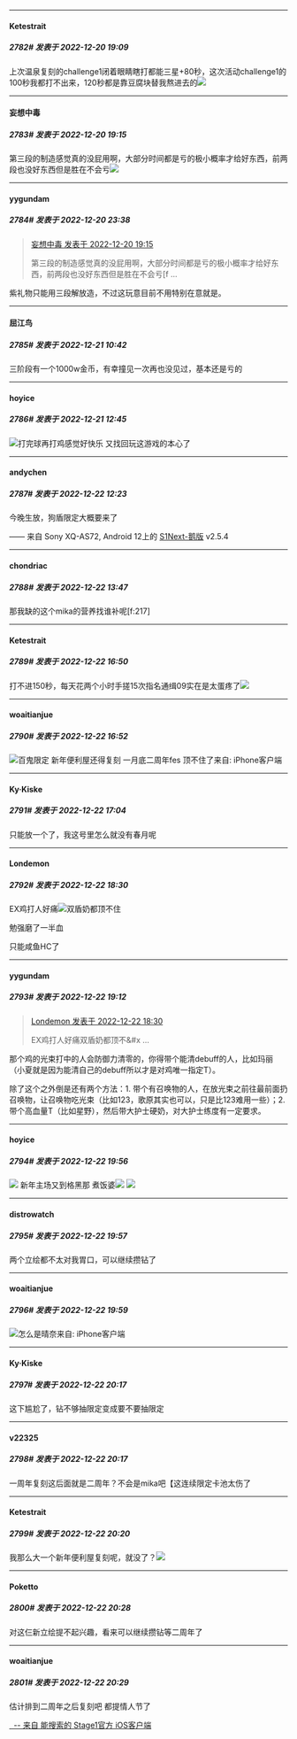 

*****

####  Ketestrait  
##### 2782#       发表于 2022-12-20 19:09

上次温泉复刻的challenge1闭着眼睛瞎打都能三星+80秒，这次活动challenge1的100秒我都打不出来，120秒都是靠豆腐块替我熬进去的<img src="https://static.saraba1st.com/image/smiley/face2017/004.gif" referrerpolicy="no-referrer">



*****

####  妄想中毒  
##### 2783#       发表于 2022-12-20 19:15

第三段的制造感觉真的没屁用啊，大部分时间都是亏的极小概率才给好东西，前两段也没好东西但是胜在不会亏<img src="https://static.saraba1st.com/image/smiley/face2017/037.png" referrerpolicy="no-referrer">



*****

####  yygundam  
##### 2784#       发表于 2022-12-20 23:38

<blockquote><a href="httphttps://bbs.saraba1st.com/2b/forum.php?mod=redirect&amp;goto=findpost&amp;pid=59023313&amp;ptid=1986197" target="_blank">妄想中毒 发表于 2022-12-20 19:15</a>

第三段的制造感觉真的没屁用啊，大部分时间都是亏的极小概率才给好东西，前两段也没好东西但是胜在不会亏[f ...</blockquote>
紫礼物只能用三段解放造，不过这玩意目前不用特别在意就是。



*****

####  屈江鸟  
##### 2785#       发表于 2022-12-21 10:42

三阶段有一个1000w金币，有幸撞见一次再也没见过，基本还是亏的



*****

####  hoyice  
##### 2786#       发表于 2022-12-21 12:45

<img src="https://static.saraba1st.com/image/smiley/face2017/076.png" referrerpolicy="no-referrer">打完球再打鸡感觉好快乐 又找回玩这游戏的本心了



*****

####  andychen  
##### 2787#       发表于 2022-12-22 12:23

今晚生放，狗盾限定大概要来了

—— 来自 Sony XQ-AS72, Android 12上的 [S1Next-鹅版](https://github.com/ykrank/S1-Next/releases) v2.5.4



*****

####  chondriac  
##### 2788#       发表于 2022-12-22 13:47

那我缺的这个mika的营养找谁补呢[f:217]



*****

####  Ketestrait  
##### 2789#       发表于 2022-12-22 16:50

打不进150秒，每天花两个小时手搓15次指名通缉09实在是太蛋疼了<img src="https://static.saraba1st.com/image/smiley/face2017/144.png" referrerpolicy="no-referrer">

*****

####  woaitianjue  
##### 2790#       发表于 2022-12-22 16:52

<img src="https://static.saraba1st.com/image/smiley/face2017/024.png" referrerpolicy="no-referrer">百鬼限定 新年便利屋还得复刻 一月底二周年fes 顶不住了来自: iPhone客户端



*****

####  Ky·Kiske  
##### 2791#       发表于 2022-12-22 17:04

只能放一个了，我这号里怎么就没有春月呢



*****

####  Londemon  
##### 2792#       发表于 2022-12-22 18:30

EX鸡打人好痛<img src="https://static.saraba1st.com/image/smiley/face2017/143.png" referrerpolicy="no-referrer">双盾奶都顶不住

勉强磨了一半血

只能咸鱼HC了



*****

####  yygundam  
##### 2793#       发表于 2022-12-22 19:12

<blockquote><a href="httphttps://bbs.saraba1st.com/2b/forum.php?mod=redirect&amp;goto=findpost&amp;pid=59049675&amp;ptid=1986197" target="_blank">Londemon 发表于 2022-12-22 18:30</a>

EX鸡打人好痛双盾奶都顶不&amp;#x ...</blockquote>
那个鸡的光束打中的人会防御力清零的，你得带个能清debuff的人，比如玛丽（小夏就是因为能清自己的debuff所以才是对鸡唯一指定T）。

除了这个之外倒是还有两个方法：1. 带个有召唤物的人，在放光束之前往最前面扔召唤物，让召唤物吃光束（比如123，歌原其实也可以，只是比123难用一些）；2. 带个高血量T（比如星野），然后带大护士硬奶，对大护士练度有一定要求。



*****

####  hoyice  
##### 2794#       发表于 2022-12-22 19:56

<img src="https://p.sda1.dev/9/172a04122c45ea062a04dfa1db70d435/CMP_20221222195543553.jpg" referrerpolicy="no-referrer">
新年主场又到格黑那
煮饭婆<img src="https://static.saraba1st.com/image/smiley/face2017/073.png" referrerpolicy="no-referrer">
<img src="https://p.sda1.dev/9/ce65ce294d98d60da1669c5315139bc3/CMP_20221222195543499.jpg" referrerpolicy="no-referrer">

*****

####  distrowatch  
##### 2795#       发表于 2022-12-22 19:57

两个立绘都不太对我胃口，可以继续攒钻了

*****

####  woaitianjue  
##### 2796#       发表于 2022-12-22 19:59

<img src="https://static.saraba1st.com/image/smiley/face2017/118.png" referrerpolicy="no-referrer">怎么是晴奈来自: iPhone客户端



*****

####  Ky·Kiske  
##### 2797#       发表于 2022-12-22 20:17

这下尴尬了，钻不够抽限定变成要不要抽限定

*****

####  v22325  
##### 2798#       发表于 2022-12-22 20:17

一周年复刻这后面就是二周年？不会是mika吧【这连续限定卡池太伤了



*****

####  Ketestrait  
##### 2799#       发表于 2022-12-22 20:20

我那么大一个新年便利屋复刻呢，就没了？<img src="https://static.saraba1st.com/image/smiley/face2017/117.png" referrerpolicy="no-referrer">

*****

####  Poketto  
##### 2800#       发表于 2022-12-22 20:28

对这仨新立绘提不起兴趣，看来可以继续攒钻等二周年了

*****

####  woaitianjue  
##### 2801#       发表于 2022-12-22 20:29

估计排到二周年之后复刻吧 都提情人节了

[  -- 来自 能搜索的 Stage1官方 iOS客户端](https://itunes.apple.com/fi/app/saraba1st/id1221237470?mt=8)

